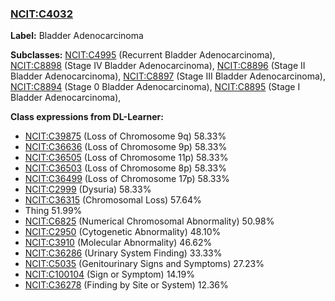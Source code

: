 
### [NCIT:C4032](http://purl.obolibrary.org/obo/NCIT_C4032)
**Label:** Bladder Adenocarcinoma

**Subclasses:** [NCIT:C4995](http://purl.obolibrary.org/obo/NCIT_C4995) (Recurrent Bladder Adenocarcinoma), [NCIT:C8898](http://purl.obolibrary.org/obo/NCIT_C8898) (Stage IV Bladder Adenocarcinoma), [NCIT:C8896](http://purl.obolibrary.org/obo/NCIT_C8896) (Stage II Bladder Adenocarcinoma), [NCIT:C8897](http://purl.obolibrary.org/obo/NCIT_C8897) (Stage III Bladder Adenocarcinoma), [NCIT:C8894](http://purl.obolibrary.org/obo/NCIT_C8894) (Stage 0 Bladder Adenocarcinoma), [NCIT:C8895](http://purl.obolibrary.org/obo/NCIT_C8895) (Stage I Bladder Adenocarcinoma), 

**Class expressions from DL-Learner:**

- [NCIT:C39875](http://purl.obolibrary.org/obo/NCIT_C39875) (Loss of Chromosome 9q) 58.33%
- [NCIT:C36636](http://purl.obolibrary.org/obo/NCIT_C36636) (Loss of Chromosome 9p) 58.33%
- [NCIT:C36505](http://purl.obolibrary.org/obo/NCIT_C36505) (Loss of Chromosome 11p) 58.33%
- [NCIT:C36503](http://purl.obolibrary.org/obo/NCIT_C36503) (Loss of Chromosome 8p) 58.33%
- [NCIT:C36499](http://purl.obolibrary.org/obo/NCIT_C36499) (Loss of Chromosome 17p) 58.33%
- [NCIT:C2999](http://purl.obolibrary.org/obo/NCIT_C2999) (Dysuria) 58.33%
- [NCIT:C36315](http://purl.obolibrary.org/obo/NCIT_C36315) (Chromosomal Loss) 57.64%
- Thing 51.99%
- [NCIT:C6825](http://purl.obolibrary.org/obo/NCIT_C6825) (Numerical Chromosomal Abnormality) 50.98%
- [NCIT:C2950](http://purl.obolibrary.org/obo/NCIT_C2950) (Cytogenetic Abnormality) 48.10%
- [NCIT:C3910](http://purl.obolibrary.org/obo/NCIT_C3910) (Molecular Abnormality) 46.62%
- [NCIT:C36286](http://purl.obolibrary.org/obo/NCIT_C36286) (Urinary System Finding) 33.33%
- [NCIT:C5035](http://purl.obolibrary.org/obo/NCIT_C5035) (Genitourinary Signs and Symptoms) 27.23%
- [NCIT:C100104](http://purl.obolibrary.org/obo/NCIT_C100104) (Sign or Symptom) 14.19%
- [NCIT:C36278](http://purl.obolibrary.org/obo/NCIT_C36278) (Finding by Site or System) 12.36%


